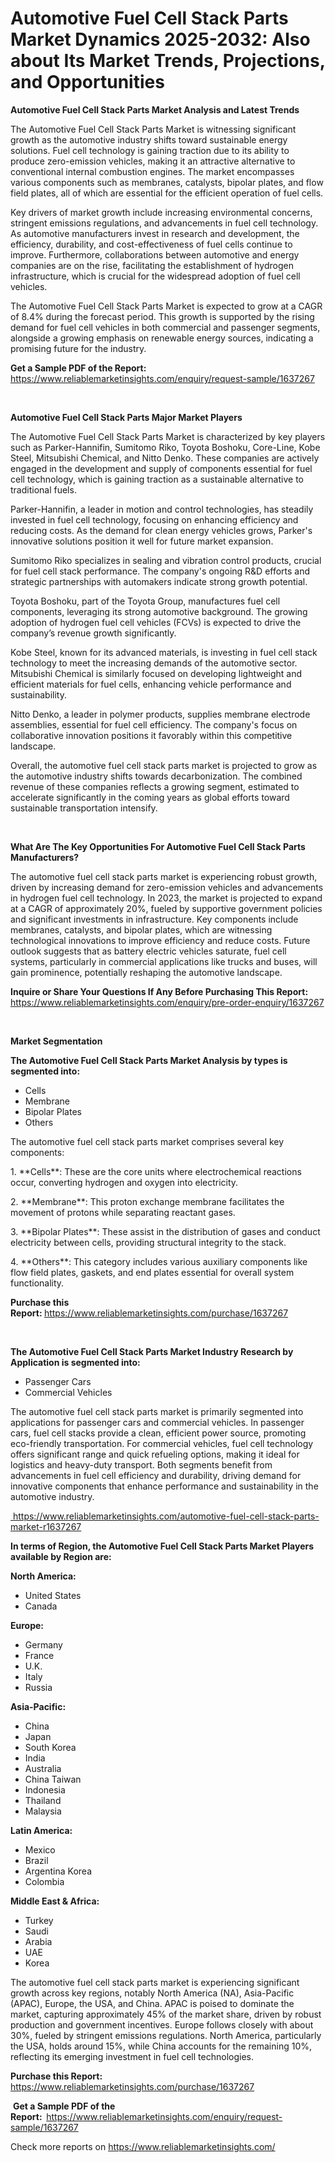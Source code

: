 <p><h1>Automotive Fuel Cell Stack Parts Market Dynamics 2025-2032: Also about Its Market Trends, Projections, and Opportunities</h1></p><p><strong>Automotive Fuel Cell Stack Parts Market Analysis and Latest Trends</strong></p>
<p><p>The Automotive Fuel Cell Stack Parts Market is witnessing significant growth as the automotive industry shifts toward sustainable energy solutions. Fuel cell technology is gaining traction due to its ability to produce zero-emission vehicles, making it an attractive alternative to conventional internal combustion engines. The market encompasses various components such as membranes, catalysts, bipolar plates, and flow field plates, all of which are essential for the efficient operation of fuel cells.</p><p>Key drivers of market growth include increasing environmental concerns, stringent emissions regulations, and advancements in fuel cell technology. As automotive manufacturers invest in research and development, the efficiency, durability, and cost-effectiveness of fuel cells continue to improve. Furthermore, collaborations between automotive and energy companies are on the rise, facilitating the establishment of hydrogen infrastructure, which is crucial for the widespread adoption of fuel cell vehicles.</p><p>The Automotive Fuel Cell Stack Parts Market is expected to grow at a CAGR of 8.4% during the forecast period. This growth is supported by the rising demand for fuel cell vehicles in both commercial and passenger segments, alongside a growing emphasis on renewable energy sources, indicating a promising future for the industry.</p></p>
<p><strong>Get a Sample PDF of the Report:&nbsp;</strong> <a href="https://www.reliablemarketinsights.com/enquiry/request-sample/1637267?utm_campaign=3312&utm_medium=2&utm_source=Github&utm_content=ia&utm_term=23032025&utm_id=automotive-fuel-cell-stack-parts">https://www.reliablemarketinsights.com/enquiry/request-sample/1637267</a></p>
<p>&nbsp;</p>
<p><strong>Automotive Fuel Cell Stack Parts Major Market Players</strong></p>
<p><p>The Automotive Fuel Cell Stack Parts Market is characterized by key players such as Parker-Hannifin, Sumitomo Riko, Toyota Boshoku, Core-Line, Kobe Steel, Mitsubishi Chemical, and Nitto Denko. These companies are actively engaged in the development and supply of components essential for fuel cell technology, which is gaining traction as a sustainable alternative to traditional fuels.</p><p>Parker-Hannifin, a leader in motion and control technologies, has steadily invested in fuel cell technology, focusing on enhancing efficiency and reducing costs. As the demand for clean energy vehicles grows, Parker's innovative solutions position it well for future market expansion.</p><p>Sumitomo Riko specializes in sealing and vibration control products, crucial for fuel cell stack performance. The company's ongoing R&D efforts and strategic partnerships with automakers indicate strong growth potential. </p><p>Toyota Boshoku, part of the Toyota Group, manufactures fuel cell components, leveraging its strong automotive background. The growing adoption of hydrogen fuel cell vehicles (FCVs) is expected to drive the company’s revenue growth significantly. </p><p>Kobe Steel, known for its advanced materials, is investing in fuel cell stack technology to meet the increasing demands of the automotive sector. Mitsubishi Chemical is similarly focused on developing lightweight and efficient materials for fuel cells, enhancing vehicle performance and sustainability.</p><p>Nitto Denko, a leader in polymer products, supplies membrane electrode assemblies, essential for fuel cell efficiency. The company's focus on collaborative innovation positions it favorably within this competitive landscape.</p><p>Overall, the automotive fuel cell stack parts market is projected to grow as the automotive industry shifts towards decarbonization. The combined revenue of these companies reflects a growing segment, estimated to accelerate significantly in the coming years as global efforts toward sustainable transportation intensify.</p></p>
<p>&nbsp;</p>
<p><strong>What Are The Key Opportunities For Automotive Fuel Cell Stack Parts Manufacturers?</strong></p>
<p><p>The automotive fuel cell stack parts market is experiencing robust growth, driven by increasing demand for zero-emission vehicles and advancements in hydrogen fuel cell technology. In 2023, the market is projected to expand at a CAGR of approximately 20%, fueled by supportive government policies and significant investments in infrastructure. Key components include membranes, catalysts, and bipolar plates, which are witnessing technological innovations to improve efficiency and reduce costs. Future outlook suggests that as battery electric vehicles saturate, fuel cell systems, particularly in commercial applications like trucks and buses, will gain prominence, potentially reshaping the automotive landscape.</p></p>
<p><strong>Inquire or Share Your Questions If Any Before Purchasing This Report:</strong> <a href="https://www.reliablemarketinsights.com/enquiry/pre-order-enquiry/1637267?utm_campaign=3312&utm_medium=2&utm_source=Github&utm_content=ia&utm_term=23032025&utm_id=automotive-fuel-cell-stack-parts">https://www.reliablemarketinsights.com/enquiry/pre-order-enquiry/1637267</a></p>
<p>&nbsp;</p>
<p><strong>Market Segmentation</strong></p>
<p><strong>The Automotive Fuel Cell Stack Parts Market Analysis by types is segmented into:</strong></p>
<p><ul><li>Cells</li><li>Membrane</li><li>Bipolar Plates</li><li>Others</li></ul></p>
<p><p>The automotive fuel cell stack parts market comprises several key components: </p><p>1. **Cells**: These are the core units where electrochemical reactions occur, converting hydrogen and oxygen into electricity.</p><p>2. **Membrane**: This proton exchange membrane facilitates the movement of protons while separating reactant gases.</p><p>3. **Bipolar Plates**: These assist in the distribution of gases and conduct electricity between cells, providing structural integrity to the stack.</p><p>4. **Others**: This category includes various auxiliary components like flow field plates, gaskets, and end plates essential for overall system functionality.</p></p>
<p><strong>Purchase this Report:&nbsp;</strong><a href="https://www.reliablemarketinsights.com/purchase/1637267?utm_campaign=3312&utm_medium=2&utm_source=Github&utm_content=ia&utm_term=23032025&utm_id=automotive-fuel-cell-stack-parts">https://www.reliablemarketinsights.com/purchase/1637267</a></p>
<p>&nbsp;</p>
<p><strong>The Automotive Fuel Cell Stack Parts Market Industry Research by Application is segmented into:</strong></p>
<p><ul><li>Passenger Cars</li><li>Commercial Vehicles</li></ul></p>
<p><p>The automotive fuel cell stack parts market is primarily segmented into applications for passenger cars and commercial vehicles. In passenger cars, fuel cell stacks provide a clean, efficient power source, promoting eco-friendly transportation. For commercial vehicles, fuel cell technology offers significant range and quick refueling options, making it ideal for logistics and heavy-duty transport. Both segments benefit from advancements in fuel cell efficiency and durability, driving demand for innovative components that enhance performance and sustainability in the automotive industry.</p></p>
<p><a href="https://www.reliablemarketinsights.com/automotive-fuel-cell-stack-parts-market-r1637267?utm_campaign=3312&utm_medium=2&utm_source=Github&utm_content=ia&utm_term=23032025&utm_id=automotive-fuel-cell-stack-parts">&nbsp;https://www.reliablemarketinsights.com/automotive-fuel-cell-stack-parts-market-r1637267</a></p>
<p><strong>In terms of Region, the Automotive Fuel Cell Stack Parts Market Players available by Region are:</strong></p>
<p>
    <p> <strong> North America: </strong>
        <ul>
            <li>United States</li>
            <li>Canada</li>
        </ul>
        </p> 
    <p> <strong> Europe: </strong>
        <ul>
            <li>Germany</li>
            <li>France</li>
            <li>U.K.</li>
            <li>Italy</li>
            <li>Russia</li>
        </ul>
        </p> 
    <p> <strong> Asia-Pacific: </strong>
        <ul>
            <li>China</li>
            <li>Japan</li>
            <li>South Korea</li>
            <li>India</li>
            <li>Australia</li>
            <li>China Taiwan</li>
            <li>Indonesia</li>
            <li>Thailand</li>
            <li>Malaysia</li>
        </ul>
        </p> 
    <p> <strong> Latin America: </strong>
        <ul>
            <li>Mexico</li>
            <li>Brazil</li>
            <li>Argentina Korea</li>
            <li>Colombia</li>
        </ul>
        </p> 
    <p> <strong> Middle East & Africa: </strong>
        <ul>
            <li>Turkey</li>
            <li>Saudi</li>
            <li>Arabia</li>
            <li>UAE</li>
            <li>Korea</li>
        </ul>
    </p>
    </p>
<p><p>The automotive fuel cell stack parts market is experiencing significant growth across key regions, notably North America (NA), Asia-Pacific (APAC), Europe, the USA, and China. APAC is poised to dominate the market, capturing approximately 45% of the market share, driven by robust production and government incentives. Europe follows closely with about 30%, fueled by stringent emissions regulations. North America, particularly the USA, holds around 15%, while China accounts for the remaining 10%, reflecting its emerging investment in fuel cell technologies.</p></p>
<p><strong>Purchase this Report: </strong><a href="https://www.reliablemarketinsights.com/purchase/1637267?utm_campaign=3312&utm_medium=2&utm_source=Github&utm_content=ia&utm_term=23032025&utm_id=automotive-fuel-cell-stack-parts">https://www.reliablemarketinsights.com/purchase/1637267</a></p>
<p>&nbsp;<strong>Get a Sample PDF of the Report:&nbsp;&nbsp;</strong><a href="https://www.reliablemarketinsights.com/enquiry/request-sample/1637267?utm_campaign=3312&utm_medium=2&utm_source=Github&utm_content=ia&utm_term=23032025&utm_id=automotive-fuel-cell-stack-parts">https://www.reliablemarketinsights.com/enquiry/request-sample/1637267</a></p>
<p><strong></strong></p>
<p>Check more reports on <a href="https://www.reliablemarketinsights.com/?utm_campaign=3312&utm_medium=2&utm_source=Github&utm_content=ia&utm_term=23032025&utm_id=automotive-fuel-cell-stack-parts">https://www.reliablemarketinsights.com/</a></p>